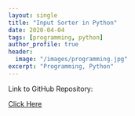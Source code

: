 ```yaml
---
layout: single
title: "Input Sorter in Python"
date: 2020-04-04
tags: [programming, python]
author_profile: true
header:
  image: "/images/programming.jpg"
excerpt: "Programming, Python"
---
```

Link to GitHub Repository:

[Click Here](https://github.com/davidsuffolk/Python-Input-Sorter)
